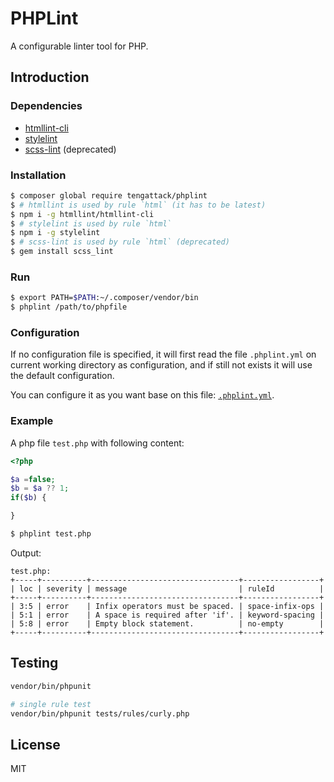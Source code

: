 # PHPLint

A configurable linter tool for PHP.

## Introduction

### Dependencies

* [htmllint-cli](https://github.com/htmllint/htmllint-cli)
* [stylelint](https://github.com/stylelint/stylelint)
* [scss-lint](https://github.com/brigade/scss-lint) (deprecated)

### Installation

```sh
$ composer global require tengattack/phplint
$ # htmllint is used by rule `html` (it has to be latest)
$ npm i -g htmllint/htmllint-cli
$ # stylelint is used by rule `html`
$ npm i -g stylelint
$ # scss-lint is used by rule `html` (deprecated)
$ gem install scss_lint
```

### Run

```sh
$ export PATH=$PATH:~/.composer/vendor/bin
$ phplint /path/to/phpfile
```

### Configuration

If no configuration file is specified, it will first read the file `.phplint.yml` on current working directory as configuration,
and if still not exists it will use the default configuration.

You can configure it as you want base on this file: [`.phplint.yml`](./.phplint.yml).

### Example

A php file `test.php` with following content:

```php
<?php

$a =false;
$b = $a ?? 1;
if($b) {

}
```

```sh
$ phplint test.php
```

Output:

```
test.php:
+-----+----------+---------------------------------+-----------------+
| loc | severity | message                         | ruleId          |
+-----+----------+---------------------------------+-----------------+
| 3:5 | error    | Infix operators must be spaced. | space-infix-ops |
| 5:1 | error    | A space is required after 'if'. | keyword-spacing |
| 5:8 | error    | Empty block statement.          | no-empty        |
+-----+----------+---------------------------------+-----------------+
```

## Testing

```sh
vendor/bin/phpunit

# single rule test
vendor/bin/phpunit tests/rules/curly.php
```

## License

MIT
